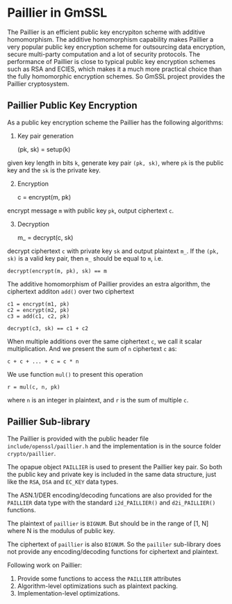 # Paillier in GmSSL


The Paillier is an efficient public key encrypiton scheme with additive
homomorphism. The additive homomorphism capability makes Paillier a very
popular public key encryption scheme for outsourcing data encryption, secure
multi-party computation and a lot of security protocols. The performance of
Paillier is close to typical public key encryption schemes such as RSA and
ECIES, which makes it a much more practical choice than the fully homomorphic
encryption schemes. So GmSSL project provides the Paillier cryptosystem.


## Paillier Public Key Encryption

As a public key encryption scheme the Paillier has the following algorithms:

1. Key pair generation

	(pk, sk) = setup(k)

given key length in bits `k`, generate key pair `(pk, sk)`, where `pk` is the
public key and the `sk` is the private key.

2. Encryption

	c = encrypt(m, pk)

encrypt message `m` with public key `pk`, output ciphertext `c`.

3. Decryption

	m_ = decrypt(c, sk)

decrypt ciphertext `c` with private key `sk` and output plaintext `m_`. If the
`(pk, sk)` is a valid key pair, then `m_` should be equal to `m`, i.e.

	decrypt(encrypt(m, pk), sk) == m

The additive homomorphism of Paillier provides an estra algorithm, the
ciphertext additon `add()` over two ciphertext

	c1 = encrypt(m1, pk)
	c2 = encrypt(m2, pk)
	c3 = add(c1, c2, pk)

	decrypt(c3, sk) == c1 + c2

When multiple additions over the same ciphertext `c`, we call it scalar
multiplication. And we present the sum of `n` ciphertext `c` as:

	c + c + ... + c = c * n

We use function `mul()` to present this operation

	r = mul(c, n, pk)

where `n` is an integer in plaintext, and `r` is the sum of multiple `c`.


## Paillier Sub-library

The Paillier is provided with the public header file
`include/openssl/paillier.h` and the implementation is in the source folder
`crypto/paillier`.

The opapue object `PAILLIER` is used to present the Paillier key pair. So both
the public key and private key is included in the same data structure, just
like the `RSA`, `DSA` and `EC_KEY` data types.

The ASN.1/DER encoding/decoding funcations are also provided for the `PAILLIER`
data type with the standard `i2d_PAILLIER()` and `d2i_PAILLIER()` functions.

The plaintext of `paillier` is `BIGNUM`. But should be in the range of [1, N]
where N is the modulus of public key.

The ciphertext of `paillier` is also `BIGNUM`. So the `paililer` sub-library
does not provide any encoding/decoding functions for ciphertext and plaintext.


Following work on Paillier:

 1. Provide some functions to access the `PAILLIER` attributes
 2. Algorithm-level optimizations such as plaintext packing.
 3. Implementation-level optimizations.


